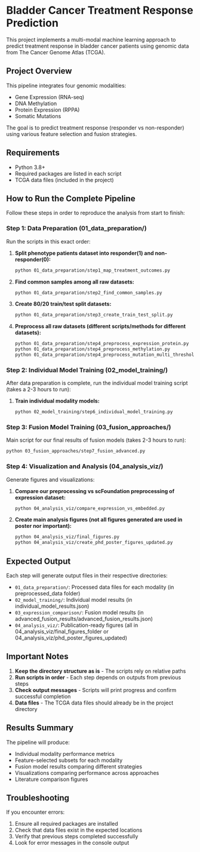 # Bladder Cancer Treatment Response Prediction

This project implements a multi-modal machine learning approach to predict treatment response in bladder cancer patients using genomic data from The Cancer Genome Atlas (TCGA).

## Project Overview

This pipeline integrates four genomic modalities:
- Gene Expression (RNA-seq)
- DNA Methylation
- Protein Expression (RPPA)
- Somatic Mutations

The goal is to predict treatment response (responder vs non-responder) using various feature selection and fusion strategies.

## Requirements

- Python 3.8+
- Required packages are listed in each script
- TCGA data files (included in the project)

## How to Run the Complete Pipeline

Follow these steps in order to reproduce the analysis from start to finish:

### Step 1: Data Preparation (01_data_preparation/)

Run the scripts in this exact order:

1. **Split phenotype patients dataset into responder(1) and non-responder(0):**
   ```bash
   python 01_data_preparation/step1_map_treatment_outcomes.py
   ```

2. **Find common samples among all raw datasets:**
   ```bash
   python 01_data_preparation/step2_find_common_samples.py
   ```

3. **Create 80/20 train/test split datasets:**
   ```bash
   python 01_data_preparation/step3_create_train_test_split.py
   ```

4. **Preprocess all raw datasets (different scripts/methods for different datasets):**
   ```bash
   python 01_data_preparation/step4_preprocess_expression_protein.py
   python 01_data_preparation/step4_preprocess_methylation.py
   python 01_data_preparation/step4_preprocess_mutation_multi_threshold.py
   ```

### Step 2: Individual Model Training (02_model_training/)

After data preparation is complete, run the individual model training script (takes a 2-3 hours to run):

1. **Train individual modality models:**
   ```bash
   python 02_model_training/step6_individual_model_training.py
   ```

### Step 3: Fusion Model Training (03_fusion_approaches/)

Main script for our final results of fusion models (takes 2-3 hours to run):

```bash
python 03_fusion_approaches/step7_fusion_advanced.py
```

### Step 4: Visualization and Analysis (04_analysis_viz/)

Generate figures and visualizations:

1. **Compare our preprocessing vs scFoundation preprocessing of expression dataset:**
   ```bash
   python 04_analysis_viz/compare_expression_vs_embedded.py
   ```

2. **Create main analysis figures (not all figures generated are used in poster nor important):**
   ```bash
   python 04_analysis_viz/final_figures.py
   python 04_analysis_viz/create_phd_poster_figures_updated.py
   ```

## Expected Output

Each step will generate output files in their respective directories:

- `01_data_preparation/`: Processed data files for each modality (in preprocessed_data folder)
- `02_model_training/`: Individual model results (in individual_model_results.json)
- `03_expression_comparison/`: Fusion model results (in advanced_fusion_results/advanced_fusion_results.json)
- `04_analysis_viz/`: Publication-ready figures (all in 04_analysis_viz/final_figures_folder or 04_analysis_viz/phd_poster_figures_updated)

## Important Notes

1. **Keep the directory structure as is** - The scripts rely on relative paths
2. **Run scripts in order** - Each step depends on outputs from previous steps
3. **Check output messages** - Scripts will print progress and confirm successful completion
4. **Data files** - The TCGA data files should already be in the project directory

## Results Summary

The pipeline will produce:
- Individual modality performance metrics
- Feature-selected subsets for each modality
- Fusion model results comparing different strategies
- Visualizations comparing performance across approaches
- Literature comparison figures

## Troubleshooting

If you encounter errors:
1. Ensure all required packages are installed
2. Check that data files exist in the expected locations
3. Verify that previous steps completed successfully
4. Look for error messages in the console output